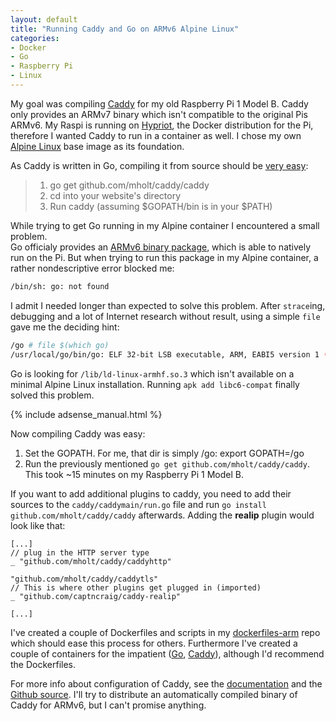 ```yaml
---
layout: default
title: "Running Caddy and Go on ARMv6 Alpine Linux"
categories:
- Docker
- Go
- Raspberry Pi
- Linux
---
```


My goal was compiling [Caddy][1] for my old Raspberry Pi 1 Model B. Caddy only provides an ARMv7 binary which isn't compatible to the original Pis ARMv6. My Raspi is running on [Hypriot][2], the Docker distribution for the Pi, therefore I wanted Caddy to run in a container as well. I chose my own [Alpine Linux][3] base image as its foundation.

As Caddy is written in Go, compiling it from source should be [very easy][4]:

> 1.  go get github.com/mholt/caddy/caddy
> 2.  cd into your website's directory
> 3.  Run caddy (assuming $GOPATH/bin is in your $PATH)

While trying to get Go running in my Alpine container I encountered a small problem.  
Go officialy provides an [ARMv6 binary package][5], which is able to natively run on the Pi. But when trying to run this package in  my Alpine container, a rather nondescriptive error blocked me:

```bash
/bin/sh: go: not found
```
I admit I needed longer than expected to solve this problem. After `strace`ing, debugging and a lot of Internet research without result, using a simple `file` gave me the deciding hint:

```bash
/go # file $(which go)
/usr/local/go/bin/go: ELF 32-bit LSB executable, ARM, EABI5 version 1 (SYSV), dynamically linked, interpreter /lib/ld-linux-armhf.so.3, not stripped
```

Go is looking for `/lib/ld-linux-armhf.so.3` which isn't available on a minimal Alpine Linux installation. Running `apk add libc6-compat` finally solved this problem.

<!--more-->

{% include adsense_manual.html %}

Now compiling Caddy was easy:

1. Set the GOPATH. For me, that dir is simply /go: export GOPATH=/go
2. Run the previously mentioned `go get github.com/mholt/caddy/caddy`. This took ~15 minutes on my Raspberry Pi 1 Model B.

If you want to add additional plugins to caddy, you need to add their sources to the `caddy/caddymain/run.go` file and run `go install github.com/mholt/caddy/caddy` afterwards. Adding the **realip** plugin would look like that:

```
[...]
// plug in the HTTP server type
_ "github.com/mholt/caddy/caddyhttp"

"github.com/mholt/caddy/caddytls"
// This is where other plugins get plugged in (imported)
_ "github.com/captncraig/caddy-realip"

[...]
```

I've created a couple of Dockerfiles and scripts in my [dockerfiles-arm][6] repo which should ease this process for others. Furthermore I've created a couple of containers for the impatient ([Go][7], [Caddy][8]), although I'd recommend the Dockerfiles.

For more info about configuration of Caddy, see the [documentation][9] and the [Github source][10]. I'll try to distribute an automatically compiled binary of Caddy for ARMv6, but I can't promise anything.


[1]: https://caddyserver.com/
[2]: http://blog.hypriot.com/
[3]: https://hub.docker.com/r/container4armhf/armhf-alpine/
[4]: https://github.com/mholt/caddy/blob/master/README.md#running-from-source
[5]: https://golang.org/dl/
[6]:https://github.com/m3adow/dockerfiles-arm
[7]: https://hub.docker.com/r/container4armhf/armhf-golang-bin/
[8]: https://hub.docker.com/r/container4armhf/armhf-caddy/
[9]: https://caddyserver.com/docs
[10]: https://github.com/mholt/caddy
